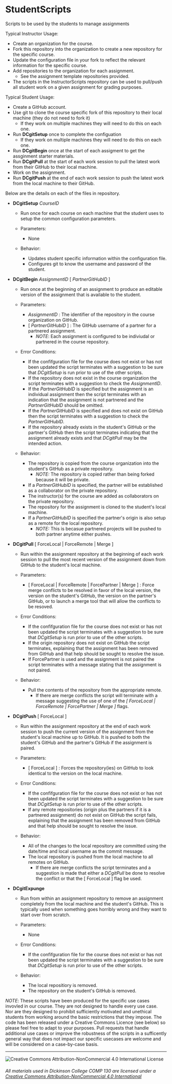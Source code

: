 # StudentScripts
Scripts to be used by the students to manage assignments
  
Typical Instructor Usage:
  * Create an organization for the course.
  * Fork this repository into the organization to create a new repository for the specific course.
  * Update the configuration file in your fork to reflect the relevant information for the specific course.
  * Add repositories to the organization for each assignment.
    * See the assignment template repositories provided.
  * The scripts in the InstructorScripts repository can be used to pull/push all student work on a given assignment for grading purposes.

Typical Student Usage:
  * Create a GitHub account.
  * Use git to clone the course specific fork of this repository to their local machine (they do not need to fork it)
    * If they work on multiple machines they will need to do this on each one.
  * Run __DCgitSetup__ once to complete the configuation
    * If they work on multiple machines they will need to do this on each one.
  * Run __DCgitBegin__ once at the start of each assigment to get the assginment starter materials.
  * Run __DCgitPull__ at the start of each work session to pull the latest work from their GitHub to their local machine.
  * Work on the assignment.
  * Run __DCgitPush__ at the end of each work session to push the latest work from the local machine to their GitHub.

Below are the details on each of the files in repository.

* __DCgitSetup__ _CourseID_
  * Run once for each course on each machine that the student uses to setup the common configuration parameters.
  
  * Parameters: 
    * None
    
  * Behavior:
    * Updates student specific information within the configuration file.
    * Configures git to know the username and password of the student.
    
* __DCgitBegin__ _AssignmentID_ [ _PartnerGitHubID_ ]
  * Run once at the beginning of an assignment to produce an editable version of the assignment that is available to the student.

  * Parameters:
    * _AssignmentID_ : The identifier of the repository in the course organization on GitHub.
    * [ _PartnerGitHubID_ ] : The GitHub username of a partner for a partnered assignment.
      * _NOTE_: Each assignment is configured to be indiviudal or partnered in the course repository.
      
   * Error Conditions:
     * If the confifguration file for the course does not exist or has not been updated the script terminates with a suggestion to be sure that _DCgitSetup_ is run prior to use of the other scripts.
     * If the repository does not exist in the course organization the script terminates with a suggestion to check the _AssignmentID_.
     * If the _PartnerGitHubID_ is specified but the assignment is an individual assignment then the script terminates with an indication that the assignment is not partnered and the _PartnerGitHubID_ should be omitted.
     * If the _PartnerGitHubID_ is specified and does not exist on GitHub then the script terminates with a suggestion to check the _PartnerGitHubID_.
     * If the repository already exists in the student's GitHub or the partner's GitHub then the script terminates indicating that the assignment already exists and that _DCgitPull_ may be the intended action. 

   * Behavior:
     * The repository is copied from the course organization into the student's GitHub as a private repository.
       * _NOTE:_ The repository is copied rather than being forked because it will be private.
     * If a _PartnerGitHubID_ is specified, the partner will be established as a collaborator on the private repository.
     * The instructor(s) for the course are added as collaborators on the private repository.
     * The repository for the assignment is cloned to the student's local machine.
     * If a _PartnerGitHubID_ is specified the partner's origin is also setup as a remote for the local repository.
       * _NOTE:_ This is becasue partnered projects will be pushed to both partner anytime either pushes.
    
* __DCgitPull__ [ ForceLocal | ForceRemote | Merge ]
  * Run within the assignment repository at the beginning of each work session to pull the most recent version of the assignment down from GitHub to the student's local machine.
  
  * Parameters:
    * [ ForceLocal | ForceRemote | ForcePartner | Merge ] : Force merge conflicts to be resolved in favor of the local version, the version on the student's GitHub, the version on the partner's GitHub, or to launch a merge tool that will allow the conflicts to be resoved.
      
  * Error Conditions:
    * If the confifguration file for the course does not exist or has not been updated the script terminates with a suggestion to be sure that _DCgitSetup_ is run prior to use of the other scripts.
    * If the origin repository does not exist on GitHub the script terminates, explaining that the assignment has been removed from GitHub and that help should be sought to resolve the issue.
    * If ForcePartner is used and the assignment is not paired the script terminates with a message stating that the assignment is not paired.
  
  * Behavior:
    * Pull the contents of the repository from the appropriate remote.
      * If there are merge conflicts the script will terminate with a message suggesting the use of one of the _[ ForceLocal | ForceRemote | ForcePartner | Merge ]_ flags.
    
* __DCgitPush__ [ ForceLocal ]
  * Run within the assignment repository at the end of each work session to push the current version of the assignment from the student's local machine up to GitHub. It is pushed to both the student's GitHub and the partner's GitHub if the assignment is paired.
    
  * Parameters:
    * [ ForceLocal ] : Forces the repository(ies) on GitHub to look identical to the version on the local machine.
    
  * Error Conditions:
    * If the confifguration file for the course does not exist or has not been updated the script terminates with a suggestion to be sure that _DCgitSetup_ is run prior to use of the other scripts.
    * If any remote repositories (origin plus the partners if it is a partnered assignment) do not exist on GitHub the script fails, explaining that the assignment has been removed from GitHub and that help should be sought to resolve the issue.
    
  * Behavior:
    * All of the changes to the local repository are committed using the date/time and local username as the commit message.
    * The local repository is pushed from the local machine to all remotes on GitHub. 
      * If there are merge conflicts the script terminates and a suggestion is made that either a _DCgitPull_ be done to resolve the conflict or that the [ ForceLocal ] flag be used.
    
* __DCgitExpunge__
  * Run from within an assignment repository to remove an assignment completely from the local machine and the student's GitHub.  This is typically used when something goes horribly wrong and they want to start over from scratch.

  * Parameters:
    * None
    
  * Error Conditions:
    * If the confifguration file for the course does not exist or has not been updated the script terminates with a suggestion to be sure that _DCgitSetup_ is run prior to use of the other scripts.
    
  * Behavior:
    * The local repositiory is removed.
    * The repository on the student's GitHub is removed.

_NOTE_: These scripts have been produced for the specific use cases invovled in our course.  They are not designed to handle every use case. Nor are they designed to prohibit sufficiently motivated and unethical students from working around the basic restrictions that they impose.  The code has been released under a Creative Commons Licence (see below) so please feel free to adapt to your purposes. Pull requests that handle additional use cases or improve the robustness of the scripts in a sufficently general way that does not impact our specific usecases are welcome and will be considered on a case-by-case basis.

___
![Creative Commons Attribution-NonCommercial 4.0 International License](https://i.creativecommons.org/l/by-nc/4.0/88x31.png "Creative Commons Attribution-NonCommercial 4.0 International License")
###### All materials used in Dickinson College COMP 130</span> are licensed under a [Creative Commons Attribution-NonCommercial 4.0 International ](http://creativecommons.org/licenses/by-nc/4.0/)
